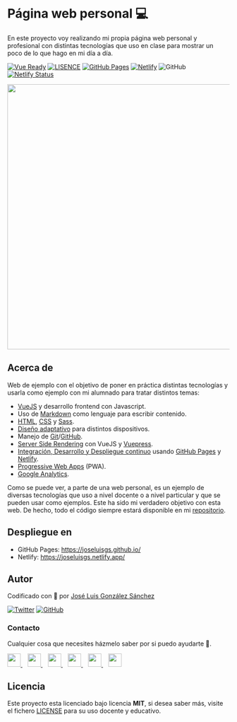 # Página web personal 💻 

En este proyecto voy realizando mi propia página web personal y profesional con distintas tecnologías que uso en clase para mostrar un poco de lo que hago en mi día a día.

[![Vue Ready](https://img.shields.io/badge/Vue.js-%20Ready-%2342b983)](https://es.vuejs.org/)
[![LISENCE](https://img.shields.io/badge/Lisence-MIT-%23e64545)](https://joseluisgs.github.io/docs/license/)
[![GitHub Pages](https://img.shields.io/badge/GitHub%20Pages-%20Ready-blueviolet)](https://joseluisgs.github.io/)
[![Netlify](https://img.shields.io/badge/Netlify-Ready-blue)](https://joseluisgs.netlify.app/)
![GitHub](https://img.shields.io/github/last-commit/joseluisgs/joseluisgs.github.io)
[![Netlify Status](https://api.netlify.com/api/v1/badges/d7762340-8fb6-4969-bcb1-7df846aa8a9c/deploy-status)](https://app.netlify.com/sites/joseluisgs/deploys)

<p align="center">
  <a href="https://joseluisgs.github.io/" target="_blank"><img src="https://i.imgur.com/VeY0WQr.png" 
  width='600px' borderRadius='1rem' boxShadow = '0 5px 18px rgba(0,0,0,0.3)'></a>
</p>

## Acerca de

Web de ejemplo con el objetivo de poner en práctica distintas tecnologías y usarla como ejemplo con mi alumnado para tratar distintos temas: 
- [VueJS](https://vuejs.org/) y desarrollo frontend con Javascript.
- Uso de [Markdown](https://markdown.es/) como lenguaje para escribir contenido.
- [HTML](https://developer.mozilla.org/es/docs/Web/HTML), [CSS](https://developer.mozilla.org/es/docs/Web/CSS) y [Sass](https://sass-lang.com/).
- [Diseño adaptativo](https://www.aeuroweb.com/que-es-diseno-responsive/) para distintos dispositivos.
- Manejo de [Git](https://git-scm.com/)/[GitHub](https://github.com/).
- [Server Side Rendering](https://ssr.vuejs.org/) con VueJS y [Vuepress](https://vuepress.vuejs.org/).
- [Integración, Desarrollo y Despliegue continuo](https://www.viewnext.com/integracion-continua/) usando [GitHub Pages](https://pages.github.com/) y [Netlify](https://www.netlify.com/).
- [Progressive Web Apps](https://developer.mozilla.org/es/docs/Web/Progressive_web_apps) (PWA).
- [Google Analytics](https://www.ciudadano2cero.com/que-es-google-analytics/).

Como se puede ver, a parte de una web personal, es un ejemplo de diversas tecnologías que uso a nivel docente o a nivel particular y que se pueden usar como ejemplos. Este ha sido mi verdadero objetivo con esta web. De hecho, todo el código siempre estará disponible en mi [repositorio](https://github.com/joseluisgs).

## Despliegue en
- GitHub Pages: https://joseluisgs.github.io/
- Netlify: https://joseluisgs.netlify.app/

## Autor

Codificado con :sparkling_heart: por [José Luis González Sánchez](https://twitter.com/joseluisgonsan)

[![Twitter](https://img.shields.io/twitter/follow/joseluisgonsan?style=social)](https://twitter.com/joseluisgonsan)
[![GitHub](https://img.shields.io/github/followers/joseluisgs?style=social)](https://github.com/joseluisgs)

### Contacto
<p>
  Cualquier cosa que necesites házmelo saber por si puedo ayudarte 💬.
</p>
<p>
 <a href="https://joseluisgs.github.io/" target="_blank">
        <img src="https://joseluisgs.github.io/img/favicon.png" 
    height="30">
    </a>  &nbsp;&nbsp;
    <a href="https://github.com/joseluisgs" target="_blank">
        <img src="https://distreau.com/github.svg" 
    height="30">
    </a> &nbsp;&nbsp;
        <a href="https://twitter.com/joseluisgonsan" target="_blank">
        <img src="https://i.imgur.com/U4Uiaef.png" 
    height="30">
    </a> &nbsp;&nbsp;
    <a href="https://www.linkedin.com/in/joseluisgonsan" target="_blank">
        <img src="https://upload.wikimedia.org/wikipedia/commons/thumb/c/ca/LinkedIn_logo_initials.png/768px-LinkedIn_logo_initials.png" 
    height="30">
    </a>  &nbsp;&nbsp;
    <a href="https://discordapp.com/users/joseluisgs#3560" target="_blank">
        <img src="https://logodownload.org/wp-content/uploads/2017/11/discord-logo-4-1.png" 
    height="30">
    </a> &nbsp;&nbsp;
    <a href="https://g.dev/joseluisgs" target="_blank">
        <img loading="lazy" src="https://googlediscovery.com/wp-content/uploads/google-developers.png" 
    height="30">
    </a>    
</p>

## Licencia

Este proyecto esta licenciado bajo licencia **MIT**, si desea saber más, visite el fichero
[LICENSE](https://joseluisgs.github.io/docs/license/) para su uso docente y educativo.